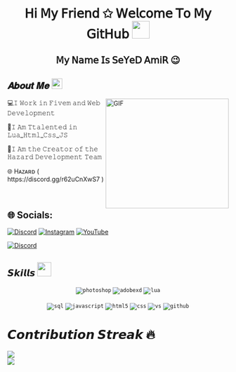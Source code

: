 <!--- Header --->   
<h1 align="center">
  𝖧𝗂 𝖬𝗒 𝖥𝗋𝗂𝖾𝗇𝖽 ✩ 𝖶𝖾𝗅𝖼𝗈𝗆𝖾 𝖳𝗈 𝖬𝗒 𝖦𝗂𝗍𝖧𝗎𝖻
  <a target="_blank">
    <img src="https://github.com/JayantGoel001/JayantGoel001/blob/master/GIF/Hi.gif" width="40px" />
  </a>
</h1>
      
<h2 align='center'>𝖬𝗒 𝖭𝖺𝗆𝖾 𝖨𝗌 𝖲𝖾𝖸𝖾𝖣 𝖠𝗆𝗂𝖱 😉</h2>
<p></p>

<!--- About You --->   
<h2> 𝑨𝒃𝒐𝒖𝒕 𝑴𝒆 <img src="https://github.com/JayantGoel001/JayantGoel001/blob/master/GIF/Earth.gif" width="24px" style="max-width:100%;"></h2>

<a target="_blank">
   <img align="right" height="250" width= "280px" alt="GIF" src="https://cdn.discordapp.com/attachments/960507881164242974/1047117689010794557/ezgif.com-gif-maker.gif" />
</a>
<p>💻𝙸 𝚆𝚘𝚛𝚔 𝚒𝚗 𝙵𝚒𝚟𝚎𝚖 𝚊𝚗𝚍 𝚆𝚎𝚋 𝙳𝚎𝚟𝚎𝚕𝚘𝚙𝚖𝚎𝚗𝚝</p>
<p>🔨𝙸 𝙰𝚖 𝚃𝚝𝚊𝚕𝚎𝚗𝚝𝚎𝚍 𝚒𝚗 𝙻𝚞𝚊_𝙷𝚝𝚖𝚕_𝙲𝚜𝚜_𝙹𝚂</p>
<p>👑𝙸 𝙰𝚖 𝚝𝚑𝚎 𝙲𝚛𝚎𝚊𝚝𝚘𝚛 𝚘𝚏 𝚝𝚑𝚎 𝙷𝚊𝚣𝚊𝚛𝚍 𝙳𝚎𝚟𝚎𝚕𝚘𝚙𝚖𝚎𝚗𝚝 𝚃𝚎𝚊𝚖</p>
<p>🌐 Hᴀᴢᴀʀᴅ ( https://discord.gg/r62uCnXwS7 )</p>

<br/>

## 🌐 Socials:
[![Discord](https://img.shields.io/badge/Discord-%237289DA.svg?logo=discord&logoColor=white)](https://discord.gg/r62uCnXwS7) [![Instagram](https://img.shields.io/badge/Instagram-%23E4405F.svg?logo=Instagram&logoColor=white)](https://www.instagram.com/p/CjALClQrRm_/?igshid=YmMyMTA2M2Y=)  [![YouTube](https://img.shields.io/badge/YouTube-%23FF0000.svg?logo=YouTube&logoColor=white)](https://www.youtube.com/channel/UCPiGy-MiSU8ckzSmev-t9Fg/featured) 

  <p><a href="https://discord.gg/r62uCnXwS7">
     <img alt="Discord" src="https://img.shields.io/discord/927648876628951070?color=061F5a&label=Discord&logo=Discord&logoColor=FFF000&style=for-the-badge">
 </a></p>

      
 <!--- Skills --->        
<h2> 𝙎𝙠𝙞𝙡𝙡𝙨 <img src = "https://media2.giphy.com/media/QssGEmpkyEOhBCb7e1/giphy.gif?cid=ecf05e47a0n3gi1bfqntqmob8g9aid1oyj2wr3ds3mg700bl&rid=giphy.gif" width = 32px> </h2>
<div align="center">
<code><img src="https://img.shields.io/badge/Photoshop-31A8FF.svg?style=for-the-badge&logo=AdobePhotoshop&logoColor=white" alt="photoshop"></code>
<code><img src="https://img.shields.io/badge/AdobeXD-FF61F6.svg?style=for-the-badge&logo=AdobeXD&logoColor=white" alt="adobexd"></code>
<code><img src="https://img.shields.io/badge/lua-2C2D72.svg?style=for-the-badge&logo=lua&logoColor=white" alt="lua"></code>
<br/>
<br/>  
<code><img src="https://img.shields.io/badge/mysql-4479A1.svg?style=for-the-badge&logo=mysql&logoColor=white" alt="sql"></code>
  <code><img src="https://img.shields.io/badge/javascript-%23323330.svg?style=for-the-badge&logo=javascript&logoColor=%23F7DF1E" alt="javascript"></code>
<code><img src="https://img.shields.io/badge/html5-%23E34F26.svg?style=for-the-badge&logo=html5&logoColor=white" alt="html5"></code>
<code><img src="https://img.shields.io/badge/css-1572B6.svg?style=for-the-badge&logo=css3&logoColor=white" alt="css"></code>
<code><img src="https://img.shields.io/badge/vscode-007ACC.svg?style=for-the-badge&logo=visualstudiocode&logoColor=white" alt="vs"></code>
<code><img src="https://img.shields.io/badge/github-%23121011.svg?style=for-the-badge&logo=github&logoColor=white" alt="github"></code>
</div>
  

# 𝘾𝙤𝙣𝙩𝙧𝙞𝙗𝙪𝙩𝙞𝙤𝙣 𝙎𝙩𝙧𝙚𝙖𝙠 🔥
![](https://github-readme-stats.vercel.app/api?username=GF00RCE&theme=radical&hide_border=false&include_all_commits=false&count_private=true)<br/>
![](https://github-readme-streak-stats.herokuapp.com/?user=GF00RCE&theme=radical&hide_border=false)<br/>

